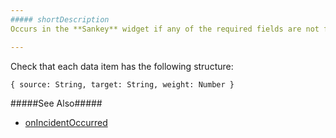 ```yaml
---
##### shortDescription
Occurs in the **Sankey** widget if any of the required fields are not found in at least one data object.

---
```

Check that each data item has the following structure: 

    { source: String, target: String, weight: Number }

#####See Also#####
- [onIncidentOccurred](/api-reference/20%20Data%20Visualization%20Widgets/BaseWidget/1%20Configuration/onIncidentOccurred.md '/Documentation/ApiReference/Data_Visualization_Widgets/dxSankey/Configuration/#onIncidentOccurred')